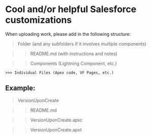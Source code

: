 # Cool and/or helpful Salesforce customizations

When uploading work, please add in the following structure:

> Folder (and any subfolders if it involves multiple components)
  
  >> README.md (with instructions and notes)
  
  >> Components (Lightning Component, etc.)
  
    >>> Individual Files (Apex code, VF Pages, etc.)
  
  
  
## Example:

> VersionUponCreate

  >> README.md
  
  >> VersionUponCreate.apxc
  
  >> VersionUponCreate.apxt
